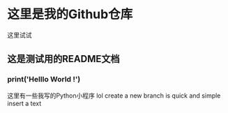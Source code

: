 # 这里是我的Github仓库 

这里试试
## 这是测试用的README文档
### print('Helllo World !')
这里有一些我写的Python小程序
lol
create a new branch is quick and simple
insert a text
